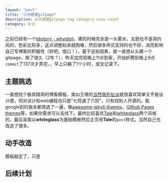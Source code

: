 ```yaml
---
layout: "post"
title: "小白搭建gitpage"
description: 从头搭建gitpage tag category view count
category: 札记
---
```


之前已经有一个[Idiotory - whyidoit](https://srxqds.github.io/)，建的时候完全是一头雾水，主题也不是简约风的，色彩比较多，这点调整起来就困难，然后很多样式支持的也不好，进而影响自己写博客的积极性（好吧，借口！），基于这些因素，就一直想从头建一个gitpage，拖了很久（2年？），昨天加完班晚上11点到家，开始折腾到晚上9点`commit`了137次才弄完，，早上只躺了1个小时，成文记录下。

## 主题挑选

一直想找个极其精简的博客模板，类似王垠的[当然我在扯淡](http://www.yinwang.org/#)就很喜欢简单又不是设计感，但对设计和web编程也只是“七窍通了六窍”，只有找别人开源的。能google到的我全都筛选了一遍，像[awesome-jekyll-themes](https://github.com/planetjekyll/awesome-jekyll-themes)，[Github Pages themes](https://pages.github.com/themes/)等，如果你需求可以去找下。最终比较喜欢[Tale](https://chesterhow.github.io/tale/)和[whiteglass](https://yous.be/whiteglass/)两个风格的，最后采取以**whiteglass**为基础模板然后主页用**Tale**的`post`样式。当然自己也改造了很多。


## 动手改造

模板敲定了，只是


## 后续计划
